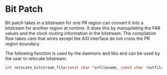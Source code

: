 # Bit Patch

Bit patch takes in a bitstream for one PR region can convert it into a bitstream for another region at runtime. 
It does this by manupilating the FAR values and the clock routing information in the bitstream. 
The compilation flow takes care that wires except the AXI interface do not cross the PR region boundary.

The following function is used by the daemons and libs and can be used by the user to relocate bitstream:

```C
int relocate_bitstream_file(const char *infilename, const char *outfilename, int new_location)
```
